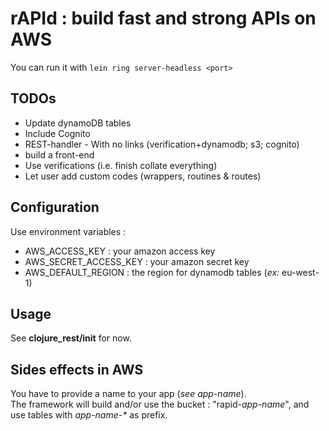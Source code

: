 # rAPId : build fast and strong APIs on AWS
You can run it with `lein ring server-headless <port>`

## TODOs
+ Update dynamoDB tables
+ Include Cognito
+ REST-handler - With no links (verification+dynamodb; s3; cognito)
+ build a front-end
+ Use verifications (i.e. finish collate everything)
+ Let user add custom codes (wrappers, routines & routes)

## Configuration
Use environment variables :
+ AWS_ACCESS_KEY : your amazon access key
+ AWS_SECRET_ACCESS_KEY : your amazon secret key
+ AWS_DEFAULT_REGION : the region for dynamodb tables (_ex:_ eu-west-1)

## Usage
See **clojure_rest/init** for now.

## Sides effects in AWS
You have to provide a name to your app (_see app-name_).  
The framework will build and/or use the bucket : "rapid-_app-name_", and use tables with _app-name-*_ as prefix.

